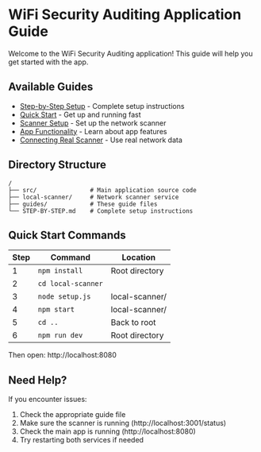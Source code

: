 
# WiFi Security Auditing Application Guide

Welcome to the WiFi Security Auditing application! This guide will help you get started with the app.

## Available Guides

- [Step-by-Step Setup](../STEP-BY-STEP.md) - Complete setup instructions
- [Quick Start](./quick-start.md) - Get up and running fast
- [Scanner Setup](./scanner-setup.md) - Set up the network scanner
- [App Functionality](./app-functionality.md) - Learn about app features
- [Connecting Real Scanner](./connecting-real-scanner.md) - Use real network data

## Directory Structure

```
/
├── src/               # Main application source code
├── local-scanner/     # Network scanner service
├── guides/            # These guide files
└── STEP-BY-STEP.md    # Complete setup instructions
```

## Quick Start Commands

| Step | Command | Location |
|------|---------|----------|
| 1 | `npm install` | Root directory |
| 2 | `cd local-scanner` | |
| 3 | `node setup.js` | local-scanner/ |
| 4 | `npm start` | local-scanner/ |
| 5 | `cd ..` | Back to root |
| 6 | `npm run dev` | Root directory |

Then open: http://localhost:8080

## Need Help?

If you encounter issues:

1. Check the appropriate guide file
2. Make sure the scanner is running (http://localhost:3001/status)
3. Check the main app is running (http://localhost:8080)
4. Try restarting both services if needed
